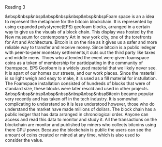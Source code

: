 Reading 3

&nbsp&nbsp&nbsp&nbsp&nbsp&nbsp&nbsp&nbspFoam space is an a idea to represent the metaphore for the bitcoin blockchain. It is represented by
using expanded polystyrene(EPS) geofoam blocks, arranged in a certain way to give us the visuals of a block chain. This display was hosted 
by the New museum for contemporary Art in new york city, one of ths torefronts for Art and Architecture. Bitcoin is on the rise as it gives
us a safer and more reliable way to transfer and receive money. Since bitcoin is a public ledeger with peer-to-peer monetary settlements,it
cuts out the third party like taxes and middle mens. Thoes who attended the event were given foamspace coins as a token of membership for 
participating in the community of foamspace. EPS Geofoam is a widely used material that we likely never see. It is apart of our homes our
streets, and our work places. Since the material is so light weigh and easy to make, it is used as a fill material for instullation. 
The Foamspace installation consisted of hundreds of blocks that were of standard size, these blocks were later resold and used in other 
projects.
&nbsp&nbsp&nbsp&nbsp&nbsp&nbsp&nbsp&nbspBitcoin became popular very recently and has taken off in the tech industry. 
It is somewhat complicating to understand so it is less understood however, those who do understand the market have made millions of
dollars. The block chain has a public ledger that has data arranged in chronological order. Anyone can access and read this data to monitor
and study it. All the transactions on the blockchain are monitor and published by miners who collects bitcoins using there GPU power.
Because the blockchain is public the users can see the amount of coins created or mined at any time, which is also used to consider the 
value. 
